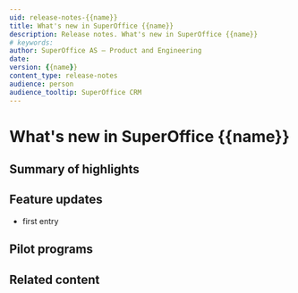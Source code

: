 ```yaml
---
uid: release-notes-{{name}}
title: What's new in SuperOffice {{name}}
description: Release notes. What's new in SuperOffice {{name}}
# keywords:
author: SuperOffice AS – Product and Engineering
date:
version: {{name}}
content_type: release-notes
audience: person
audience_tooltip: SuperOffice CRM
---
```


# What's new in SuperOffice {{name}}

## Summary of highlights

## Feature updates

* first entry

## Pilot programs

## Related content

<!-- Referenced links -->

<!-- Referenced images -->
